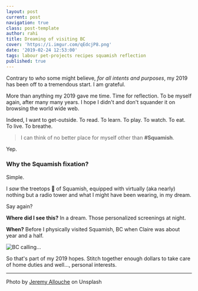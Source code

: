 ```yaml
---
layout: post
current: post
navigation: true
class: post-template
author: rahi
title: Dreaming of visiting BC
cover: 'https://i.imgur.com/qEdcjP8.png'
date: '2019-02-24 12:53:00'
tags: labour pet-projects recipes squamish reflection
published: true
---
```


Contrary to _who_ some might believe, _for all intents and purposes_, my 2019 has been off to a tremendous start. I am grateful.

More than anything my 2019 gave me time. Time for reflection. To be myself again, after many many years. I hope I didn't and don't squander it on browsing the world wide web.

Indeed, I want to get-outside. To read. To learn. To play. To watch. To eat. To live. To breathe.

> I can think of no better place for myself other than **#Squamish**.

Yep.

### Why the Squamish fixation?

Simple.

I _saw_ the treetops 🌲 of Squamish, equipped with virtually (aka nearly) nothing but a radio tower and what I might have been wearing, in my dream.

Say again?

**Where did I see this?** In a dream. Those personalized screenings at night.

**When?** Before I physically visited Squamish, BC when Claire was about year and a half.

![BC calling...][1]

So that's part of my 2019 hopes. Stitch together enough dollars to take care of home duties and well..., personal interests.

---

Photo by [Jeremy Allouche](https://unsplash.com/photos/AcTtP4qX0bQ) on Unsplash

[1]: https://lh3.googleusercontent.com/7Q3kGj3imreukEMG4CYNFLun9gy-OYsnJng6zPFY7CWxrcyjyAhPvs-eQXAyzae-SRXFTXGYGMtuy4onIm2NvTZhvyVJ9CpBG36buB8x8DzUZ2RuFpEFhwJAypGuScty0mpKeYivoLuii4NBRtv631tKcn_3pZzdUF6PI9qL0-2BDPVgfbZ4rvZR2aeddgY_AoG_E49NfiGbNameqWKBbO3myjn46L93k2ueox9veQ7RAVCvcF4vjkBYSIvIgvWzCOa0ONYesLnj6cbibH0zowDBEgspj0G7r3u7ea9EshzkMzoK9YKsYxsX4j93VxUHKGimUGlibPG21DyC_2slM1ELgx1SxOfE_mPawyVS4ZootL_iHOPP9atlkpDI8PB0u5BmI7qc8bV8v3AXk0II_xCrLd6WxBeu12eME5nvBOHM8Sbgs3bY_NS_uHhqupUcGoNplIG1WZnnTNZc3xPQp9OXw5FwFI03ZefxVnwnrOIh5Aa3E9bUXQyLsFGVoTNoPzEFzIqXkcVMC4EQTEtvfq5l767J_TWF-2dXiu3i5q0-AJxaWMOT0KWyajTBALQDd9PrkpzEjZESl04pNcILOrahFAj4dppMsLgOdeAiOaoJaONnT4OaLQspG9k0ltGm_aL75BKh8VuywqWrms1GBwBL5blONTJg03Ku-UXeWOhNFECHIr4470SMnz-tKSd3RhBrRKfrOtC81U0lmz_u4cAOxQ=w477-h635-no
